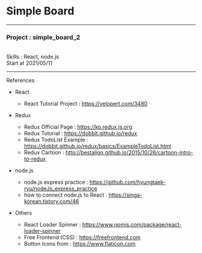 # Simple Board

---
<h3>Project : simple_board_2</h3>
<br/>
Skills : React, node.js
<br/>
Start at 2021/05/11

---

References 
- React
    - React Tutorial Project : https://velopert.com/3480
- Redux
    - Redux Official Page : https://ko.redux.js.org
    - Redux Tutorial : https://dobbit.github.io/redux
    - Redux TodoList Example : https://dobbit.github.io/redux/basics/ExampleTodoList.html
    - Redux Cartoon : http://bestalign.github.io/2015/10/26/cartoon-intro-to-redux
- node.js
    - node.js express practice : https://github.com/hyungtaek-ryu/nodeJs_express_practice
    - how to connect node.js to React : https://singa-korean.tistory.com/46

- Others
    - React Loader Spinner : https://www.npmjs.com/package/react-loader-spinner
    - Free Frontend (CSS) : https://freefrontend.com
    - Button Icons from : https://www.flaticon.com